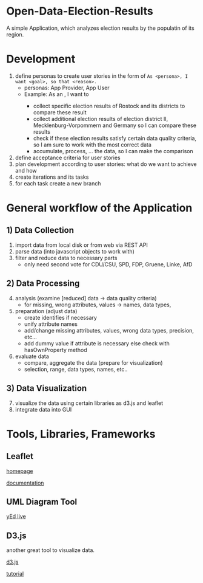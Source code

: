 # Open-Data-Election-Results
A simple Application, which analyzes election results by the populatin of its region.

# Development
1. define personas to create user stories in the form of `As <persona>, I want <goal>, so that <reason>.`
   * personas: App Provider, App User
   * Example: As an <App Provider>, I want to 
     * collect specific election results of Rostock and its districts to compare these result
     * collect additional election results of election district II, Mecklenburg-Vorpommern and Germany so I can compare these results
     * check if these election results satisfy certain data quality criteria, so I am sure to work with the most correct data
     * accumulate, process, … the data, so I can make the comparison 
2. define acceptance criteria for user stories
3. plan development according to user stories: what do we want to achieve and how
4. create iterations and its tasks
5. for each task create a new branch

# General workflow of the Application

## 1) Data Collection
1. import data from local disk or from web via REST API
2. parse data (into javascript objects to work with)
3. filter and reduce data to necessary parts
   * only need second vote for CDU/CSU, SPD, FDP, Gruene, Linke, AfD

## 2) Data Processing
4. analysis (examine [reduced] data -> data quality criteria)
   * for missing, wrong attributes, values -> names, data types, 
5. preparation (adjust data)
   * create identifies if necessary
   * unify attribute names
   * add/change missing attributes, values, wrong data types, precision, etc...
   * add dummy value if attribute is necessary else check with hasOwnProperty method
6. evaluate data
   * compare, aggregate the data (prepare for visualization)
   * selection, range, data types, names, etc..
## 3) Data Visualization
7. visualize the data using certain libraries as d3.js and leaflet
8. integrate data into GUI

# Tools, Libraries, Frameworks

## Leaflet
[homepage](https://leafletjs.com/)

[documentation](https://leafletjs.com/reference.html)


## UML Diagram Tool
[yEd live](https://www.yworks.com/products/yed-live)

## D3.js
another great tool to visualize data.

[d3.js](https://d3js.org/)

[tutorial](https://wattenberger.com/)
